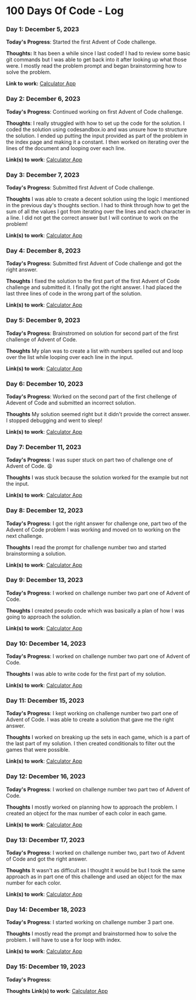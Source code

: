 # 100 Days Of Code - Log

### Day 1: December 5, 2023

**Today's Progress**: Started the first Advent of Code challenge.

**Thoughts:** It has been a while since I last coded! I had to review some basic git commands but I was able to get back into it after looking up what those were. I mostly read the problem prompt and began brainstorming how to solve the problem.

**Link to work:** [Calculator App](https://codesandbox.io/p/sandbox/romantic-gauss?)

### Day 2: December 6, 2023

**Today's Progress**: Continued working on first Advent of Code challenge.

**Thoughts**: I really struggled with how to set up the code for the solution. I coded the solution using codesandbox.io and was unsure how to structure the solution. I ended up putting the input provided as part of the problem in the index page and making it a constant. I then worked on iterating over the lines of the document and looping over each line.

**Link(s) to work**: [Calculator App](https://codesandbox.io/p/sandbox/romantic-gauss?)


### Day 3: December 7, 2023

**Today's Progress**: Submitted first Advent of Code challenge.

**Thoughts** I was able to create a decent solution using the logic I mentioned in the previous day's thoughts section. I had to think through how to get the sum of all the values I got from iterating over the lines and each character in a line. I did not get the correct answer but I will continue to work on the problem!

**Link(s) to work**: [Calculator App](https://codesandbox.io/p/sandbox/romantic-gauss?)


### Day 4: December 8, 2023

**Today's Progress**: Submitted first Advent of Code challenge and got the right answer.

**Thoughts** I fixed the solution to the first part of the first Advent of Code challenge and submitted it. I finally got the right answer. I had placed the last three lines of code in the wrong part of the solution.

**Link(s) to work**: [Calculator App](https://codesandbox.io/p/sandbox/romantic-gauss?)

### Day 5: December 9, 2023

**Today's Progress**: Brainstromed on solution for second part of the first challenge of Advent of Code.

**Thoughts** My plan was to create a list with numbers spelled out and loop over the list while looping over each line in the input.

**Link(s) to work**: [Calculator App](https://codesandbox.io/p/sandbox/romantic-gauss?)

### Day 6: December 10, 2023

**Today's Progress**: Worked on the second part of the first chellenge of Adevent of Code and submitted an incorrect solution.

**Thoughts** My solution seemed right but it didn't provide the correct answer. I stopped debugging and went to sleep!

**Link(s) to work**: [Calculator App](https://codesandbox.io/p/sandbox/romantic-gauss?)

### Day 7: December 11, 2023

**Today's Progress**: I was super stuck on part two of challenge one of Advent of Code. 😩

**Thoughts** I was stuck because the solution worked for the example but not the input.

**Link(s) to work**: [Calculator App](https://codesandbox.io/p/sandbox/romantic-gauss?)

### Day 8: December 12, 2023

**Today's Progress**: I got the right answer for challenge one, part two of the Advent of Code problem I was working and moved on to working on the next challenge.

**Thoughts**  I read the prompt for challenge number two and started brainstorming a solution.

**Link(s) to work**: [Calculator App](https://codesandbox.io/p/sandbox/romantic-gauss?)

### Day 9: December 13, 2023

**Today's Progress**: I worked on challenge number two part one of Advent of Code.

**Thoughts** I created pseudo code which was basically a plan of how I was going to approach the solution.

**Link(s) to work**: [Calculator App](https://codesandbox.io/p/sandbox/eloquent-mcnulty-2t7vcc?)

### Day 10: December 14, 2023

**Today's Progress**: I worked on challenge number two part one of Advent of Code.

**Thoughts**  I was able to write code for the first part of my solution.

**Link(s) to work**: [Calculator App](https://codesandbox.io/p/sandbox/eloquent-mcnulty-2t7vcc?)

### Day 11: December 15, 2023

**Today's Progress**: I kept working on challenge number two part one of Advent of Code. I was able to create a solution that gave me the right answer.

**Thoughts** I worked on breaking up the sets in each game, which is a part of the last part of my solution. I then created conditionals to filter out the games that were possible.

**Link(s) to work**: [Calculator App](https://codesandbox.io/p/sandbox/eloquent-mcnulty-2t7vcc?)

### Day 12: December 16, 2023

**Today's Progress**: I worked on challenge number two part two of Advent of Code.

**Thoughts** I mostly worked on planning how to approach the problem. I created an object for the max number of each color in each game.

**Link(s) to work**: [Calculator App](https://codesandbox.io/p/sandbox/eloquent-mcnulty-2t7vcc?)

### Day 13: December 17, 2023

**Today's Progress**: I worked on challenge number two, part two of Advent of Code and got the right answer.

**Thoughts** It wasn't as difficult as I thought it would be but I took the same approach as in part one of this challenge and used an object for the max number for each color.

**Link(s) to work**: [Calculator App](https://codesandbox.io/p/sandbox/eloquent-mcnulty-2t7vcc?)

### Day 14: December 18, 2023

**Today's Progress**: I started working on challenge number 3 part one.

**Thoughts** I mostly read the prompt and brainstormed how to solve the problem. I will have to use a for loop with index.

**Link(s) to work**: [Calculator App](https://codesandbox.io/p/sandbox/festive-chaum-qcsds7?)


### Day 15: December 19, 2023

**Today's Progress**: 

**Thoughts** 
**Link(s) to work**: [Calculator App](https://shorturl.at/jzEU4)